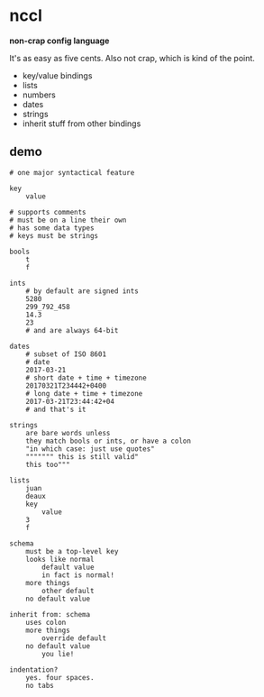 # nccl

**non-crap config language**

It's as easy as five cents. Also not crap, which is kind of the point.

* key/value bindings
* lists
* numbers
* dates
* strings
* inherit stuff from other bindings

## demo

```
# one major syntactical feature

key
    value

# supports comments
# must be on a line their own
# has some data types
# keys must be strings

bools
    t
    f

ints
    # by default are signed ints
    5280
    299_792_458
    14.3
    23
    # and are always 64-bit

dates
    # subset of ISO 8601
    # date
    2017-03-21
    # short date + time + timezone
    20170321T234442+0400
    # long date + time + timezone
    2017-03-21T23:44:42+04
    # and that's it

strings
    are bare words unless
    they match bools or ints, or have a colon
    "in which case: just use quotes"
    """"""" this is still valid"
    this too"""

lists
    juan
    deaux
    key
        value
    3
    f

schema
    must be a top-level key
    looks like normal
        default value
        in fact is normal!
    more things
        other default
    no default value

inherit from: schema
    uses colon
    more things
        override default
    no default value
        you lie!

indentation?
    yes. four spaces.
    no tabs

```

